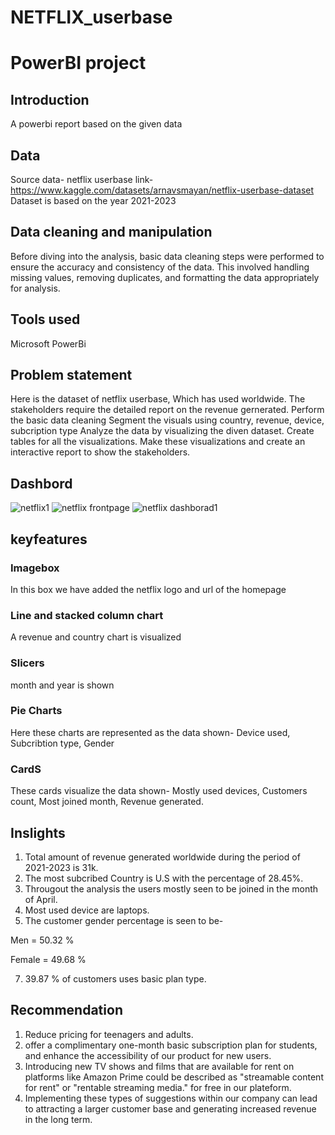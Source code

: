 # NETFLIX_userbase
# PowerBI project

## Introduction
A powerbi report based on the given data
## Data
Source data- netflix userbase
link- https://www.kaggle.com/datasets/arnavsmayan/netflix-userbase-dataset
Dataset is based on the year 2021-2023
## Data cleaning and manipulation
Before diving into the analysis, basic data cleaning steps were performed to ensure the accuracy and consistency of the data. This involved handling missing values, removing duplicates, and formatting the data appropriately for analysis.
## Tools used
Microsoft PowerBi
## Problem statement
Here is the dataset of netflix userbase, Which has used worldwide. The stakeholders require the detailed report on the revenue gernerated. Perform the basic data cleaning Segment the visuals using country, revenue, device, subcription type Analyze the data by visualizing the diven dataset.
Create tables for all the visualizations. Make these visualizations and create an interactive report to show the stakeholders.
## Dashbord

![netflix1](https://github.com/abyjohn1708/NETFLIX_userbase/assets/133591355/19324526-661d-4800-9767-35fcb9d0918c)
![netflix frontpage](https://github.com/abyjohn1708/NETFLIX_userbase/assets/133591355/f3181f1e-67e4-4e05-9e72-b41d91a52bdf)
![netflix dashborad1](https://github.com/abyjohn1708/NETFLIX_userbase/assets/133591355/0890a94b-5af5-455e-b129-040ba61f3376)
## keyfeatures
### Imagebox
In this box we have added the netflix logo and url of the homepage
### Line and stacked column chart
A revenue and country chart is visualized
### Slicers
month and year is shown
### Pie Charts
Here these charts are represented as the data shown- Device used, Subcribtion type, Gender
### CardS
These cards visualize the data shown-
Mostly used devices,
Customers count,
Most joined month,
Revenue generated.
## Inslights
1. Total amount of revenue generated worldwide during the period of 2021-2023 is 31k.
2. The most subcribed Country is U.S with the percentage of 28.45%.
3. Througout the analysis the users mostly seen  to be joined in the month of April.
4. Most used device are laptops.
5. The customer gender percentage is seen to be-
   
 Men    = 50.32 %
 
 Female = 49.68 %
 
7. 39.87 % of customers uses basic plan type.
## Recommendation
1. Reduce pricing for teenagers and adults.
2. offer a complimentary one-month basic subscription plan for students, and enhance the accessibility of our product for new users.
3. Introducing new TV shows and films that are available for rent on platforms like Amazon Prime could be described as "streamable content for rent" or "rentable streaming media." for free in our plateform.
4. Implementing these types of suggestions within our company can lead to attracting a larger customer base and generating increased revenue in the long term.
